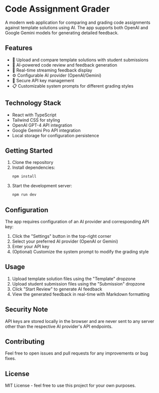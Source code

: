 # Code Assignment Grader

A modern web application for comparing and grading code assignments against template solutions using AI. The app supports both OpenAI and Google Gemini models for generating detailed feedback.

## Features

- 📝 Upload and compare template solutions with student submissions
- 🤖 AI-powered code review and feedback generation
- 🔄 Real-time streaming feedback display
- ⚙️ Configurable AI provider (OpenAI/Gemini)
- 🔐 Secure API key management
- 📋 Customizable system prompts for different grading styles

## Technology Stack

- React with TypeScript
- Tailwind CSS for styling
- OpenAI GPT-4 API integration
- Google Gemini Pro API integration
- Local storage for configuration persistence

## Getting Started

1. Clone the repository
2. Install dependencies:
   ```bash
   npm install
   ```
3. Start the development server:
   ```bash
   npm run dev
   ```

## Configuration

The app requires configuration of an AI provider and corresponding API key:

1. Click the "Settings" button in the top-right corner
2. Select your preferred AI provider (OpenAI or Gemini)
3. Enter your API key
4. (Optional) Customize the system prompt to modify the grading style

## Usage

1. Upload template solution files using the "Template" dropzone
2. Upload student submission files using the "Submission" dropzone
3. Click "Start Review" to generate AI feedback
4. View the generated feedback in real-time with Markdown formatting

## Security Note

API keys are stored locally in the browser and are never sent to any server other than the respective AI provider's API endpoints.

## Contributing

Feel free to open issues and pull requests for any improvements or bug fixes.

## License

MIT License - feel free to use this project for your own purposes.
